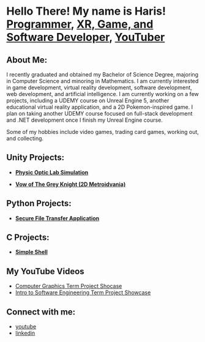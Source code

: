 <h1>Hello There! My name is Haris! <br/><a href="https://github.com/Harisk25">Programmer</a>, <a href="https://www.linkedin.com/in/haris-kajtazovic-1372b5210/">XR, Game, and Software Developer</a>, <a href="https://www.youtube.com/@hariskajtazovic">YouTuber</a></h1>

<h2>About Me:</h2>

I recently graduated and obtained my Bachelor of Science Degree, majoring in Computer Science and minoring in Mathematics. I am currently interested in game development, virtual reality development, software development, web development, and artificial intelligence. I am currently working on a few projects, including a UDEMY course on Unreal Engine 5, another educational virtual reality application, and a 2D Pokemon-inspired game. I plan on taking another UDEMY course focused on full-stack development and .NET development once I finish my Unreal Engine course.

Some of my hobbies include video games, trading card games, working out, and collecting.

<h2>Unity Projects:</h2>

- <b>[Physic Optic Lab Simulation](https://github.com/Harisk25/VRFinalProject)</b>
    
- <b>[Vow of The Grey Knight (2D Metroidvania)](https://github.com/Harisk25/CMPT330_Project)</b>


<h2>Python Projects:</h2>

- <b>[Secure File Transfer Application](https://github.com/Harisk25/361Project)</b>

<h2>C Projects:</h2>

- <b>[Simple Shell](https://github.com/Harisk25/360project)</b>


<h2>My YouTube Videos</h2>

- [Computer Graphics Term Project Shocase](https://www.youtube.com/watch?v=wP_EAosNePk)
- [Intro to Software Engineering Term Project Showcase](https://www.youtube.com/watch?v=fC2R_D2HTfg)

<h2>Connect with me:</h2>

- [youtube](https://www.youtube.com/@hariskajtazovic)
- [linkedin](https://www.linkedin.com/in/haris-kajtazovic-1372b5210/)


